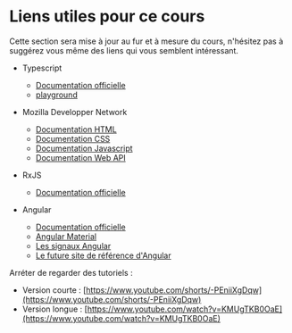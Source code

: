 # Liens utiles pour ce cours

Cette section sera mise à jour au fur et à mesure du cours, n'hésitez pas à suggérez vous même des liens qui vous semblent intéressant.

* Typescript
  * [Documentation officielle](https://www.typescriptlang.org/docs/home.html)
  * [playground](https://www.typescriptlang.org/play)

* Mozilla Developper Network
  * [Documentation HTML](https://developer.mozilla.org/fr/docs/Web/HTML)
  * [Documentation CSS](https://developer.mozilla.org/fr/docs/Web/CSS)
  * [Documentation Javascript](https://developer.mozilla.org/fr/docs/Web/JavaScript)
  * [Documentation Web API](https://developer.mozilla.org/fr/docs/Web/API)

* RxJS
  * [Documentation officielle](https://rxjs.dev/guide/overview)

* Angular
  * [Documentation officielle](https://angular.io/docs)
  * [Angular Material](https://material.angular.io/)
  * [Les signaux Angular](https://angular.io/guide/signals)
  * [Le future site de référence d'Angular](https://angular.dev/)

Arréter de regarder des tutoriels :

* Version courte : [https://www.youtube.com/shorts/-PEniiXgDqw](https://www.youtube.com/shorts/-PEniiXgDqw)
* Version longue : [https://www.youtube.com/watch?v=KMUgTKB0OaE](https://www.youtube.com/watch?v=KMUgTKB0OaE)

<!--
<iframe width="560" height="315" src="https://www.youtube.com/embed/49ybR6cxaUM?si=SdnLQhEPwaupfbjO" title="YouTube video player" frameborder="0" allow="accelerometer; autoplay; clipboard-write; encrypted-media; gyroscope; picture-in-picture; web-share" allowfullscreen></iframe>
-->

<!-- Liens :
éditeur de graphe : https://edotor.net/
-->